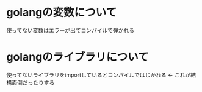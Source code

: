 # golangの変数について
使ってない変数はエラーが出てコンパイルで弾かれる

# golangのライブラリについて
使ってないライブラリをimportしているとコンパイルではじかれる <- これが結構面倒だったりする
